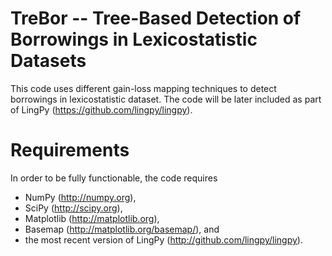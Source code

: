 TreBor -- Tree-Based Detection of Borrowings in Lexicostatistic Datasets
========================================================================

This code uses different gain-loss mapping techniques to detect borrowings in lexicostatistic dataset.
The code will be later included as part of LingPy (https://github.com/lingpy/lingpy).

# Requirements

In order to be fully functionable, the code requires 
* NumPy (http://numpy.org), 
* SciPy (http://scipy.org), 
* Matplotlib (http://matplotlib.org), 
* Basemap (http://matplotlib.org/basemap/), and 
* the most recent version of LingPy (http://github.com/lingpy/lingpy).
 
